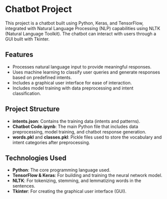 # Chatbot Project

This project is a chatbot built using Python, Keras, and TensorFlow, integrated with Natural Language Processing (NLP) capabilities using NLTK (Natural Language Toolkit). The chatbot can interact with users through a GUI built with Tkinter.

## Features

- Processes natural language input to provide meaningful responses.
- Uses machine learning to classify user queries and generate responses based on predefined intents.
- Includes a graphical user interface for ease of interaction.
- Includes model training with data preprocessing and intent classification.

## Project Structure

- **intents.json**: Contains the training data (intents and patterns).
- **Chatbot Code.ipynb**: The main Python file that includes data preprocessing, model training, and chatbot response generation.
- **words.pkl** and **classes.pkl**: Pickle files used to store the vocabulary and intent categories after preprocessing.

## Technologies Used

- **Python**: The core programming language used.
- **TensorFlow & Keras**: For building and training the neural network model.
- **NLTK**: For tokenizing, stemming, and lemmatizing words in the sentences.
- **Tkinter**: For creating the graphical user interface (GUI).

